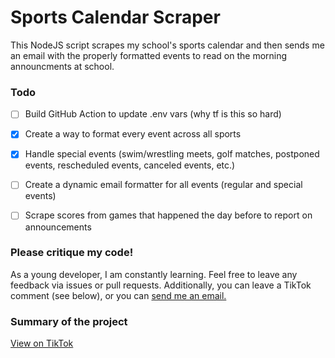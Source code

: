 # Sports Calendar Scraper
This NodeJS script scrapes my school's sports calendar and then sends me an email with the properly formatted events to read on the morning announcments at school.

### Todo
- [ ] Build GitHub Action to update .env vars (why tf is this so hard)
- [x] Create a way to format every event across all sports
- [x] Handle special events (swim/wrestling meets, golf matches, postponed events, rescheduled events, canceled events, etc.)
- [ ] Create a dynamic email formatter for all events (regular and special events)
- [ ] Scrape scores from games that happened the day before to report on announcements


### Please critique my code!
As a young developer, I am constantly learning. Feel free to leave any feedback via issues or pull requests. Additionally, you can leave a TikTok comment (see below), or you can [send me an email.](mailto:graham@grahambillington.com)

### Summary of the project
[View on TikTok](https://www.tiktok.com/@grahambillington/video/7059563461705174318?is_copy_url=1&is_from_webapp=v1)